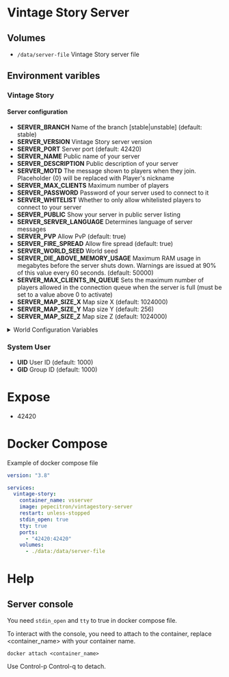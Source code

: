 # Vintage Story Server

## Volumes

- `/data/server-file` Vintage Story server file

## Environment varibles

### Vintage Story 

#### Server configuration

- **SERVER_BRANCH** Name of the branch [stable|unstable] (default: stable)
- **SERVER_VERSION** Vintage Story server version
- **SERVER_PORT** Server port (default: 42420)
- **SERVER_NAME** Public name of your server
- **SERVER_DESCRIPTION** Public description of your server
- **SERVER_MOTD** The message shown to players when they join. Placeholder {0} will be replaced with Player's nickname
- **SERVER_MAX_CLIENTS** Maximum number of players
- **SERVER_PASSWORD** Password of your server used to connect to it
- **SERVER_WHITELIST** Whether to only allow whitelisted players to connect to your server
- **SERVER_PUBLIC** Show your server in public server listing
- **SERVER_SERVER_LANGUAGE** Determines language of server messages
- **SERVER_PVP** Allow PvP (default: true)
- **SERVER_FIRE_SPREAD** Allow fire spread (default: true)
- **SERVER_WORLD_SEED** World seed
- **SERVER_DIE_ABOVE_MEMORY_USAGE** Maximum RAM usage in megabytes before the server shuts down. Warnings are issued at 90% of this value every 60 seconds. (default: 50000)
- **SERVER_MAX_CLIENTS_IN_QUEUE**  Sets the maximum number of players allowed in the connection queue when the server is full (must be set to a value above 0 to activate)
- **SERVER_MAP_SIZE_X** Map size X (default: 1024000)
- **SERVER_MAP_SIZE_Y** Map size Y (default: 256)
- **SERVER_MAP_SIZE_Z** Map size Z (default: 1024000)

<details>
    <summary>World Configuration Variables</summary>

- **WORLDCONFIG_GAMEMODE** [survival, creative] (default: survival)
- **WORLDCONFIG_STARTING_CLIMATE** [hot, warm, temperate, cool, icy] (default: temperate)
- **WORLDCONFIG_SPAWN_RADIUS** [10000, 5000, 2500, 1000, 500, 250, 100, 50, 25, 0] (default: 50)
- **WORLDCONFIG_GRACE_TIMER** [10, 5, 4, 3, 2, 1, 0] (default: 0)
- **WORLDCONFIG_DEATH_PUNISHMENT** [drop, keep] (default: drop)
- **WORLDCONFIG_DROPPED_ITEMS_TIMER** [300, 600, 1200, 1800, 3600] (default: 600)
- **WORLDCONFIG_SEASONS** [enabled, spring, summer, fall, winter] (default: enabled)
- **WORLDCONFIG_PLAYERLIVES** [1, 2, 3, 4, 5, 10, 20, -1] (default: -1)
- **WORLDCONFIG_LUNG_CAPACITY** [10000, 20000, 30000, 40000, 60000, 120000, 3600000] (default: 40000)
- **WORLDCONFIG_DAYS_PER_MONTH** [30, 20, 12, 9, 6, 3] (default: 9)
- **WORLDCONFIG_HARSH_WINTERS** [true, false] (default: true)
- **WORLDCONFIG_BLOCK_GRAVITY** [sandgravel, sandgravelsoil] (default: sandgravel)
- **WORLDCONFIG_CAVE_INS** [off, on] (default: off)
- **WORLDCONFIG_ALLOW_UNDERGROUND_FARMING** [true, false] (default: false)
- **WORLDCONFIG_NO_LIQUID_SOURCE_TRANSPORT** [true, false] (default: false)
- **WORLDCONFIG_BODY_TEMPERATURE_RESISTANCE** [-40, -30, -25, -20, -15, -10, -5, 0, 5, 10, 15, 20] (default: 0)
- **WORLDCONFIG_CREATURE_HOSTILITY** [aggressive, passive, off] (default: aggressive)
- **WORLDCONFIG_CREATURE_STRENGTH** [4, 2, 1.5, 1, 0.5, 0.25] (default: 1)
- **WORLDCONFIG_CREATURE_SWIM_SPEED** [0.5, 0.75, 1, 1.25, 1.5, 1.75, 2, 3] (default: 2)
- **WORLDCONFIG_PLAYER_HEALTH_POINTS** [5, 10, 15, 20, 25, 30, 35] (default: 15)
- **WORLDCONFIG_PLAYER_HUNGER_SPEED** [2, 1.5, 1.25, 1, 0.75, 0.5, 0.25] (default: 1)
- **WORLDCONFIG_PLAYER_HEALTH_REGEN_SPEED** [2, 1.5, 1.25, 1, 0.75, 0.5, 0.25] (default: 1)
- **WORLDCONFIG_PLAYER_MOVE_SPEED** [2, 1.75, 1.5, 1.25, 1, 0.75] (default: 1.5)
- **WORLDCONFIG_FOOD_SPOIL_SPEED** [4, 3, 2, 1.5, 1.25, 1, 0.75, 0.5, 0.25] (default: 1)
- **WORLDCONFIG_SAPLING_GROWTH_RATE** [16, 8, 4, 2, 1.5, 1, 0.75, 0.5, 0.25] (default: 1)
- **WORLDCONFIG_TOOL_DURABILITY** [4, 3, 2, 1.5, 1.25, 1, 0.75, 0.5] (default: 1)
- **WORLDCONFIG_TOOL_MINING_SPEED** [3, 2, 1.5, 1.25, 1, 0.75, 0.5, 0.25] (default: 1)
- **WORLDCONFIG_PROPICK_NODE_SEARCH_RADIUS** [0, 2, 4, 6, 8] (default: 0)
- **WORLDCONFIG_MICROBLOCK_CHISELING** [off, stonewood, all] (default: stonewood)
- **WORLDCONFIG_ALLOW_COORDINATE_HUD** [true, false] (default: true)
- **WORLDCONFIG_ALLOW_MAP** [true, false] (default: true)
- **WORLDCONFIG_COLOR_ACCURATE_WORLDMAP** [true, false] (default: false)
- **WORLDCONFIG_LORE_CONTENT** [true, false] (default: true)
- **WORLDCONFIG_CLUTTER_OBTAINABLE** [ifrepaired, yes, no] (default: ifrepaired)
- **WORLDCONFIG_LIGHTNING_FIRES** [true, false] (default: false)
- **WORLDCONFIG_TEMPORAL_STABILITY** [true, false] (default: true)
- **WORLDCONFIG_TEMPORAL_STORMS** [off, veryrare, rare, sometimes, often, veryoften] (default: sometimes)
- **WORLDCONFIG_TEMPSTORM_DURATION_MUL** [2, 1.5, 1.25, 1, 0.75, 0.5, 0.25] (default: 1)
- **WORLDCONFIG_TEMPORAL_RIFTS** [off, invisible, visible] (default: visible)
- **WORLDCONFIG_TEMPORAL_GEAR_RESPAWN_USES** [-1, 20, 10, 5, 4, 3, 2, 1] (default: 1)
- **WORLDCONFIG_TEMPORAL_STORM_SLEEPING** [0, 1] (default: 1)
- **WORLDCONFIG_WORLD_CLIMATE** [realistic, patchy] (default: realistic)
- **WORLDCONFIG_LANDCOVER** [0, 0.1, 0.2, 0.3, 0.4, 0.5, 0.6, 0.7, 0.8, 0.9, 0.95, 1] (default: 1)
- **WORLDCONFIG_OCEANSCALE** [0.1, 0.25, 0.5, 0.75, 1, 1.25, 1.5, 1.75, 2, 3, 4] (default: 1)
- **WORLDCONFIG_UPHEAVEL_COMMONNESS** [0, 0.1, 0.2, 0.3, 0.4, 0.5, 0.6, 0.7, 0.8, 0.9, 1] (default: 0.3)
- **WORLDCONFIG_GEOLOGIC_ACTIVITY** [0, 0.05, 0.1, 0.2, 0.4] (default: 0.05)
- **WORLDCONFIG_LANDFORM_SCALE** [0.2, 0.4, 0.6, 0.8, 1.0, 1.2, 1.4, 1.6, 1.8, 2, 3] (default: 1.0)
- **WORLDCONFIG_WORLD_WIDTH** [8192000, 4096000, 2048000, 1024000, 600000, 512000, 384000, 256000, 102400, 51200, 25600, 10240, 5120, 1024, 512, 384, 256, 128, 64, 32 ] (default: 1024000)
- **WORLDCONFIG_WORLD_LENGTH** [8192000, 4096000, 2048000, 1024000, 600000, 512000, 384000, 256000, 102400, 51200, 25600, 10240, 5120, 1024, 512, 384, 256, 128, 64, 32 ] (default: 1024000)
- **WORLDCONFIG_WORLD_EDGE** [blocked, traversable ] (default: traversable)
- **WORLDCONFIG_POLAR_EQUATOR_DISTANCE** [800000, 400000, 200000, 100000, 50000, 25000, 15000, 10000, 5000] (default: 50000)
- **WORLDCONFIG_GLOBAL_TEMPERATURE** [4, 2, 1.5, 1, 0.75, 0.5, 0.25] (default: 1)
- **WORLDCONFIG_GLOBAL_PRECIPITATION** [4, 2, 1.5, 1, 0.5, 0.25, 0.1] (default: 1)
- **WORLDCONFIG_GLOBAL_FORESTATION** [1, 0.9, 0.75, 0.5, 0.25, 0, -0.25, -0.5, -0.75, -0.9, -1] (default: 0)
- **WORLDCONFIG_GLOBAL_DEPOSIT_SPAWN_RATE** [3, 2, 1.8, 1.6, 1.4, 1.2, 1, 0.8, 0.6, 0.4, 0.2] (default: 1)
- **WORLDCONFIG_SURFACE_COPPER_DEPOSITS** [1, 0.5, 0.2, 0.12, 0.05, 0.015, 0] (default: 0.12)
- **WORLDCONFIG_SURFACE_TIN_DEPOSITS** [0.5, 0.25, 0.12, 0.03, 0.014, 0.007, 0] (default: 0.007)
- **WORLDCONFIG_SNOW_ACCUM** [true, false] (default: true)
- **WORLDCONFIG_ALLOW_LAND_CLAIMING** [true, false] (default: true)
- **WORLDCONFIG_CLASS_EXCLUSIVE_RECIPES** [true, false] (default: true)
- **WORLDCONFIG_AUCTION_HOUSE** [true, false] (default: true)
</details> 

### System User

- **UID** User ID (default: 1000)
- **GID** Group ID (default: 1000)

# Expose

- 42420

# Docker Compose

Example of docker compose file

```yaml
version: "3.8"

services:
  vintage-story:
    container_name: vsserver
    image: pepecitron/vintagestory-server
    restart: unless-stopped
    stdin_open: true
    tty: true
    ports:
      - "42420:42420"
    volumes:
      - ./data:/data/server-file
```

# Help

## Server console

You need `stdin_open` and `tty` to true in docker compose file.

To interact with the console, you need to attach to the container, replace <container_name> with your container name.

```docker attach <container_name>```

Use Control-p Control-q to detach.
